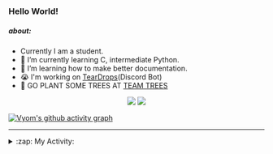 ### Hello World!

##### about:
- Currently I am a student.
- 🌱 I’m currently learning C, intermediate Python.
- 🌱 I’m learning how to make better documentation.
- 😭 I'm working on [TearDrops](https://github.com/Vyvy-vi/TearDrops)(Discord Bot)
- 🌱 GO PLANT SOME TREES AT [TEAM TREES](https://teamtrees.org/)

<p align="center">
  <a href="https://twitter.com/Vyvy_viM"><img target="_blank" src="https://img.shields.io/badge/twitter%20@Vyvy_viM-0D95E8?style=for-the-badge&logo=twitter&logoColor=white"/></a> 
  <a href="https://vyvy-vi.github.io/portfolio"><img target="_blank" src="https://img.shields.io/badge/-I%27m_craving_for_open_source-green?style=for-the-badge&logo=github&logoColor=black"/></a> 
</p>

[![Vyom's github activity graph](https://activity-graph.herokuapp.com/graph?username=Vyvy-vi)](https://github.com/ashutosh00710/github-readme-activity-graph)

---
<details>
  <summary>:zap: My Activity:</summary>
  
<!--START_SECTION:waka-->
**I'm a Night 🦉** 

```text
🌞 Morning    39 commits     █░░░░░░░░░░░░░░░░░░░░░░░░   6.27% 
🌆 Daytime    133 commits    █████░░░░░░░░░░░░░░░░░░░░   21.38% 
🌃 Evening    231 commits    █████████░░░░░░░░░░░░░░░░   37.14% 
🌙 Night      219 commits    ████████░░░░░░░░░░░░░░░░░   35.21%

```
📅 **I'm Most Productive on Sunday** 

```text
Monday       71 commits     ██░░░░░░░░░░░░░░░░░░░░░░░   11.41% 
Tuesday      83 commits     ███░░░░░░░░░░░░░░░░░░░░░░   13.34% 
Wednesday    87 commits     ███░░░░░░░░░░░░░░░░░░░░░░   13.99% 
Thursday     79 commits     ███░░░░░░░░░░░░░░░░░░░░░░   12.7% 
Friday       56 commits     ██░░░░░░░░░░░░░░░░░░░░░░░   9.0% 
Saturday     85 commits     ███░░░░░░░░░░░░░░░░░░░░░░   13.67% 
Sunday       161 commits    ██████░░░░░░░░░░░░░░░░░░░   25.88%

```


📊 **This Week I Spent My Time On** 

```text
🔥 Editors: 
Vim                      8 hrs 42 mins       ████████████████░░░░░░░░░   64.85% 
VS Code                  4 hrs 43 mins       ████████░░░░░░░░░░░░░░░░░   35.15%

🐱‍💻 Projects: 
api                      8 hrs 58 mins       ████████████████░░░░░░░░░   66.91% 
uwus-online              2 hrs 17 mins       ████░░░░░░░░░░░░░░░░░░░░░   17.07% 
TEC-welcome-bot          1 hr 2 mins         ██░░░░░░░░░░░░░░░░░░░░░░░   7.82% 
Shepherd-bot             30 mins             █░░░░░░░░░░░░░░░░░░░░░░░░   3.76% 
TEC-Discord-Automation   13 mins             ░░░░░░░░░░░░░░░░░░░░░░░░░   1.7%

```


 Last Updated on 26/09/2021
<!--END_SECTION:waka-->
</details>
